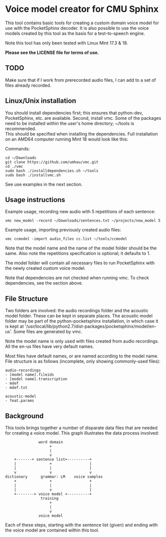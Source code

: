 
Voice model creator for CMU Sphinx
===============================================================================

This tool contains basic tools for creating a custom domain voice model for use
with the PocketSphinx decoder.  It is also possible to use the voice models 
created by this tool as the basis for a test-to-speech engine.  

Note this tool has only been tested with Linux Mint 17.3 & 18.

**Please see the LICENSE file for terms of use.**

TODO
----

Make sure that if I work from prerecorded audio files, I can add to a set of 
files already recorded.  

Linux/Unix installation
-------------------------------------------------------------------------------

You should install dependencies first; this ensures that python-dev, 
PocketSphinx, etc. are available.  Second, install vmc.  Some of the packages 
need to be installed within the user's home directory; ~/tools is recommended.  
This should be specified when installing the dependencies. Full installation on 
an AMD64 computer running Mint 18 would look like this:

Commands:

    cd ~/Downloads
    git clone https://github.com/umhau/vmc.git
    cd ./vmc
    sudo bash ./installdependencies.sh ~/tools
    sudo bash ./installvmc.sh

See use examples in the next section.

Usage instructions
-------------------------------------------------------------------------------

Example usage, recording new audio with 5 repetitions of each sentence:

    vmc new_model -record ~/Downloads/sentences.txt ~/projects/new_model 5

Example usage, importing previously created audio files:

    vmc ccmodel -import audio_files cc.list ~/tools/ccmodel

Note that the model name and the name of the model folder should be the same. 
Also note the repetitions specification is optional; it defaults to 1.

The model folder will contain all necessary files to run PocketSphinx with the 
newly created custom voice model.

Note that dependencies are not checked when running vmc.  To check 
dependencies, see the section above. 

File Structure
-------------------------------------------------------------------------------

Two folders are involved: the audio recordings folder and the acoustic model
folder.  These can be kept in separate places.  The acoustic model folder may 
be part of the python-pocketsphinx installation, in which case it is kept at '/usr/local/lib/python2.7/dist-packages/pocketsphinx/model/en-us'. Some files
are generated by vmc.

Note the model name is only used with files created from audio recordings. All 
the en-us files have very default names. 

Most files have default names, or are named according to the model name. File 
structure is as follows (incomplete, only showing commonly-used files):

    audio-recordings
    - [model name].fileids
    - [model name].transcription
    - mdef
    - mdef.txt
    
    acoustic-model
    - feat.params


Background
-------------------------------------------------------------------------------

This tools brings together a number of disparate data files that are needed for 
creating a voice model.  This graph illustrates the data process involved:

                   word domain
                        +
                        |
                        v
        +-------+ sentence list+----------+
        |               +                 |
        |               |                 |
        v               v                 v
    dictionary      grammar: LM    voice samples
        +               +                 +
        |               |                 |
        |               v                 |
        +--------> voice model <----------+
                    training
                        +
                        |
                        v
                   voice model

Each of these steps, starting with the sentence list (given) and ending with 
the voice model are contained within this tool.

